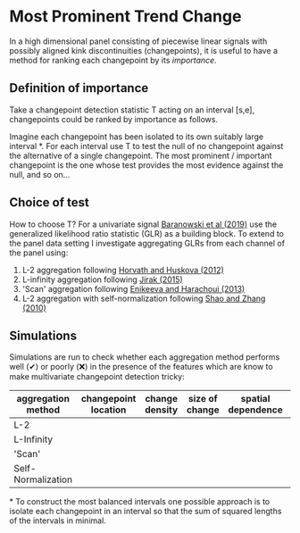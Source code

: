 # Most Prominent Trend Change

In a high dimensional panel consisting of piecewise linear signals with possibly aligned kink discontinuities (changepoints), it is useful to have a method for ranking each changepoint by its *importance*.

## Definition of importance

Take a changepoint detection statistic T acting on an interval [s,e], changepoints could be ranked by importance as follows.

Imagine each changepoint has been isolated to its own suitably large interval *. For each interval use T to test the null of no changepoint against the alternative of a single changepoint. The most prominent / important changepoint is the one whose test provides the most evidence against the null, and so on...

## Choice of test

How to choose T? For a univariate signal [Baranowski et al (2019)][1] use the generalized likelihood ratio statistic (GLR) as a building block. To extend to the panel data setting I investigate aggregating GLRs from each channel of the panel using:

1. L-2 aggregation following [Horvath and Huskova (2012)][2]
2. L-infinity aggregation following [Jirak (2015)][3]
3. 'Scan' aggregation following [Enikeeva and Harachoui (2013)][4]
4. L-2 aggregation with self-normalization following [Shao and Zhang (2010)][5]

## Simulations

Simulations are run to check whether each aggregation method performs well (✔) or poorly (❌) in the presence of the features which are know to make multivariate changepoint detection tricky:  

| aggregation method |  changepoint location | change density | size of change | spatial dependence | serial dependence |
|--------------------|-----------------------|----------------|----------------|--------------------|-------------------|
| L-2                |                       |                |                |                    |                   |
| L-Infinity         |                       |                |                |                    |                   |
| 'Scan'             |                       |                |                |                    |                   |
| Self-Normalization |                       |                |                |                    |                   |

\* To construct the most balanced intervals one possible approach is to isolate each changepoint in an interval so that the sum of squared lengths of the intervals in minimal.

[1]: https://rss.onlinelibrary.wiley.com/doi/full/10.1111/rssb.12322
[2]: https://onlinelibrary.wiley.com/doi/abs/10.1111/j.1467-9892.2012.00796.x
[3]: https://projecteuclid.org/euclid.aos/1444222081
[4]: https://arxiv.org/abs/1312.1900
[5]: http://www.stat.tamu.edu/~zhangxiany/JASA-2010.pdf
